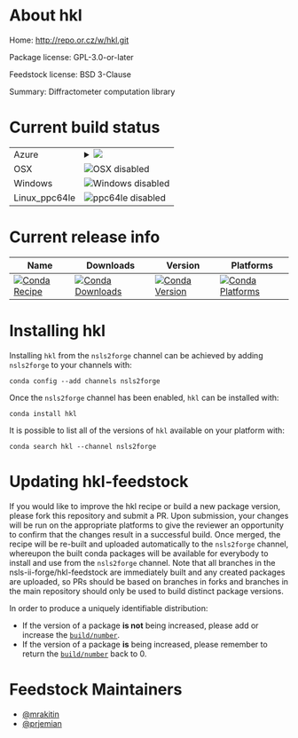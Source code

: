 About hkl
=========

Home: http://repo.or.cz/w/hkl.git

Package license: GPL-3.0-or-later

Feedstock license: BSD 3-Clause

Summary: Diffractometer computation library



Current build status
====================


<table>
    
  <tr>
    <td>Azure</td>
    <td>
      <details>
        <summary>
          <a href="https://dev.azure.com/nsls2forge/nsls2forge/_build/latest?definitionId=136&branchName=master">
            <img src="https://dev.azure.com/nsls2forge/nsls2forge/_apis/build/status/hkl-feedstock?branchName=master">
          </a>
        </summary>
        <table>
          <thead><tr><th>Variant</th><th>Status</th></tr></thead>
          <tbody><tr>
              <td>linux_python3.6</td>
              <td>
                <a href="https://dev.azure.com/nsls2forge/nsls2forge/_build/latest?definitionId=136&branchName=master">
                  <img src="https://dev.azure.com/nsls2forge/nsls2forge/_apis/build/status/hkl-feedstock?branchName=master&jobName=linux&configuration=linux_python3.6" alt="variant">
                </a>
              </td>
            </tr><tr>
              <td>linux_python3.7</td>
              <td>
                <a href="https://dev.azure.com/nsls2forge/nsls2forge/_build/latest?definitionId=136&branchName=master">
                  <img src="https://dev.azure.com/nsls2forge/nsls2forge/_apis/build/status/hkl-feedstock?branchName=master&jobName=linux&configuration=linux_python3.7" alt="variant">
                </a>
              </td>
            </tr>
          </tbody>
        </table>
      </details>
    </td>
  </tr>
  <tr>
    <td>OSX</td>
    <td>
      <img src="https://img.shields.io/badge/OSX-disabled-lightgrey.svg" alt="OSX disabled">
    </td>
  </tr>
  <tr>
    <td>Windows</td>
    <td>
      <img src="https://img.shields.io/badge/Windows-disabled-lightgrey.svg" alt="Windows disabled">
    </td>
  </tr>
  <tr>
    <td>Linux_ppc64le</td>
    <td>
      <img src="https://img.shields.io/badge/ppc64le-disabled-lightgrey.svg" alt="ppc64le disabled">
    </td>
  </tr>
</table>

Current release info
====================

| Name | Downloads | Version | Platforms |
| --- | --- | --- | --- |
| [![Conda Recipe](https://img.shields.io/badge/recipe-hkl-green.svg)](https://anaconda.org/nsls2forge/hkl) | [![Conda Downloads](https://img.shields.io/conda/dn/nsls2forge/hkl.svg)](https://anaconda.org/nsls2forge/hkl) | [![Conda Version](https://img.shields.io/conda/vn/nsls2forge/hkl.svg)](https://anaconda.org/nsls2forge/hkl) | [![Conda Platforms](https://img.shields.io/conda/pn/nsls2forge/hkl.svg)](https://anaconda.org/nsls2forge/hkl) |

Installing hkl
==============

Installing `hkl` from the `nsls2forge` channel can be achieved by adding `nsls2forge` to your channels with:

```
conda config --add channels nsls2forge
```

Once the `nsls2forge` channel has been enabled, `hkl` can be installed with:

```
conda install hkl
```

It is possible to list all of the versions of `hkl` available on your platform with:

```
conda search hkl --channel nsls2forge
```




Updating hkl-feedstock
======================

If you would like to improve the hkl recipe or build a new
package version, please fork this repository and submit a PR. Upon submission,
your changes will be run on the appropriate platforms to give the reviewer an
opportunity to confirm that the changes result in a successful build. Once
merged, the recipe will be re-built and uploaded automatically to the
`nsls2forge` channel, whereupon the built conda packages will be available for
everybody to install and use from the `nsls2forge` channel.
Note that all branches in the nsls-ii-forge/hkl-feedstock are
immediately built and any created packages are uploaded, so PRs should be based
on branches in forks and branches in the main repository should only be used to
build distinct package versions.

In order to produce a uniquely identifiable distribution:
 * If the version of a package **is not** being increased, please add or increase
   the [``build/number``](https://conda.io/docs/user-guide/tasks/build-packages/define-metadata.html#build-number-and-string).
 * If the version of a package **is** being increased, please remember to return
   the [``build/number``](https://conda.io/docs/user-guide/tasks/build-packages/define-metadata.html#build-number-and-string)
   back to 0.

Feedstock Maintainers
=====================

* [@mrakitin](https://github.com/mrakitin/)
* [@prjemian](https://github.com/prjemian/)

